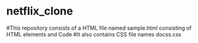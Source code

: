 # netflix_clone

#This repository consists of a HTML file named sample.html consisting of HTML elements and Code
#It also contains CSS file names docss.css 
